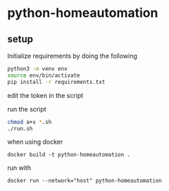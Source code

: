 # python-homeautomation

## setup
Initialize requirements by doing the following
```sh
python3 -m venv env
source env/bin/activate
pip install -r requirements.txt
```

edit the token in the script

run the script

```sh
chmod a+x *.sh
./run.sh
```


when using docker
```
docker build -t python-homeautomation .
```

run with 
```
docker run --network="host" python-homeautomation
```